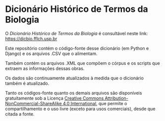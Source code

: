 # Dicionário Histórico de Termos da Biologia

O *Dicionário Histórico de Termos da Biologia* é consultável neste link:
https://dicbio.fflch.usp.br

Este repositório contém o código-fonte desse dicionário (em Python e Django) e os arquivos .CSV que o alimentam.

Também contém os arquivos .XML que compõem o córpus e os scripts que extraem
as informações dessas obras.

Os dados são continuamente atualizados à medida que o dicionário também é
atualizado.

Tanto os códigos-fonte quanto os demais arquivos são disponíveis gratuitamente
sob a Licença
[Creative Commons Attribution-NonCommercial-ShareAlike 4.0 International](https://creativecommons.org/licenses/by-nc-sa/4.0/),
que permite o compartilhamento e o uso livre (exceto para usos comerciais),
desde que citada a fonte.
